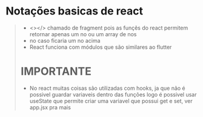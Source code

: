 # Notações basicas de react

> - <></> chamado de fragment pois as funçẽs do react permitem retornar apenas um no ou um array de nos
> - no caso ficaria um no acima
> - React funciona com módulos que são similares ao flutter
> # IMPORTANTE
> - No react muitas coisas são utilizadas com hooks, ja que não é possivel guardar variaveis dentro das funções logo é possivel usar useState que permite criar uma variavel que possui get e set, ver app.jsx pra mais
> 